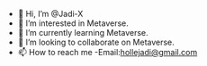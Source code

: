 - 👋 Hi, I’m @Jadi-X
- 👀 I’m interested in Metaverse.
- 🌱 I’m currently learning Metaverse.
- 💞️ I’m looking to collaborate on Metaverse.
- 📫 How to reach me -Email:hollejadi@gmail.com

<!---
Jadi-X/Jadi-X is a ✨ special ✨ repository because its `README.md` (this file) appears on your GitHub profile.
You can click the Preview link to take a look at your changes.
--->

